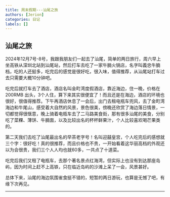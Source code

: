```yaml
---
title: 周末假期---汕尾之旅
authors: [Jerion]
categories: 日记
labels: []
---
```




## 汕尾之旅

2024年12月7号-8号，我跟我朋友们一起去了汕尾，简单的两日旅行，周六早上坐高铁从深圳北站到汕尾站，然后打车去吃了一家牛腩火锅店，名字叫義忠牛腩档，吃的人还挺多，吃完后的感觉是很好吃，很入味，值得推荐，从汕尾站打车过去只需要大概10分钟吧。

吃完后就打车去了酒店，酒店名叫金町湾度假酒店，靠近海边，住一晚，价格在 200RMB 出头，3个人住，算下来其实很便宜了！而且还是在海边，酒店的环境也很好，很值得推荐。下午再酒店休息了一会后，出门去租电瓶车兜风，去了金町湾海边和牛尾山，感受着大自然的风景，景色很美，傍晚还欣赏了海边落日情景，一切都觉得很惬意，晚上骑着电瓶车去了二马路美食街，那有很多汕尾的美食，分别吃了菜粿、薄饼、牛腩面，以及比较出名的杯杯鲜果汁，个人比较喜欢喝芒果类的。

第二天我们去吃了汕尾最出名的早茶老字号！名叫迎囍皇宫，个人吃完后的感想就三个字：很好吃！真的很推荐，而且价格也不贵，一开始看着这华丽高档的外观还以为会很贵，我们三个人人均也就60多，一共点了十道菜。

吃完后我们又租了电瓶车，去那个著名景点红海湾，但实际上也没有到达那座岛屿，因为时间上赶不上高铁，只在临近岛屿的沙滩上呆了一会，风景甚好。

总体下来，汕尾的海边氛围雀食挺不错的，短暂的两日游玩，也算是无憾了吧，有缘下次再见。

------

<script src="https://giscus.app/client.js"
        data-repo="zyx3721/Jerion-MkDoc"
        data-repo-id="R_kgDOMrKhWA"
        data-mapping="number"
        data-term="1"
        data-reactions-enabled="1"
        data-emit-metadata="0"
        data-input-position="bottom"
        data-theme="light"
        data-lang="zh-CN"
        crossorigin="anonymous"
        async>
</script>
